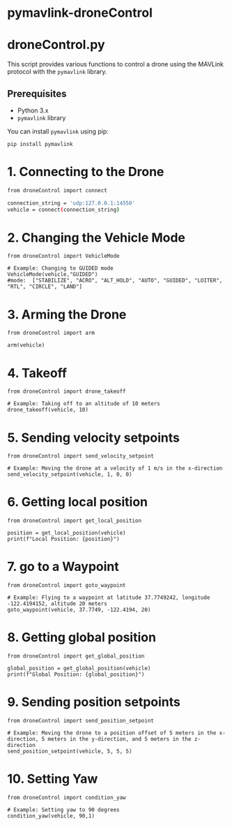 # pymavlink-droneControl
# droneControl.py

This script provides various functions to control a drone using the MAVLink protocol with the `pymavlink` library. 

## Prerequisites

- Python 3.x
- `pymavlink` library

You can install `pymavlink` using pip:

```
pip install pymavlink
```
# 1. Connecting to the Drone
```bash
from droneControl import connect

connection_string = 'udp:127.0.0.1:14550'
vehicle = connect(connection_string)
```
# 2. Changing the Vehicle Mode
```
from droneControl import VehicleMode

# Example: Changing to GUIDED mode
VehicleMode(vehicle,"GUIDED")
#mode:  ["STABILIZE", "ACRO", "ALT_HOLD", "AUTO", "GUIDED", "LOITER", "RTL", "CIRCLE", "LAND"]
```
# 3. Arming the Drone
```
from droneControl import arm

arm(vehicle)
```
# 4. Takeoff
```
from droneControl import drone_takeoff

# Example: Taking off to an altitude of 10 meters
drone_takeoff(vehicle, 10)
```
# 5. Sending velocity setpoints
```
from droneControl import send_velocity_setpoint

# Example: Moving the drone at a velocity of 1 m/s in the x-direction
send_velocity_setpoint(vehicle, 1, 0, 0)
```
# 6. Getting local position
```
from droneControl import get_local_position

position = get_local_position(vehicle)
print(f"Local Position: {position}")
```
# 7. go to a Waypoint
```
from droneControl import goto_waypoint

# Example: Flying to a waypoint at latitude 37.7749242, longitude -122.4194152, altitude 20 meters
goto_waypoint(vehicle, 37.7749, -122.4194, 20)
```
# 8. Getting global position
```
from droneControl import get_global_position

global_position = get_global_position(vehicle)
print(f"Global Position: {global_position}")
```
# 9. Sending position setpoints
```
from droneControl import send_position_setpoint

# Example: Moving the drone to a position offset of 5 meters in the x-direction, 5 meters in the y-direction, and 5 meters in the z-direction
send_position_setpoint(vehicle, 5, 5, 5)
```
# 10. Setting Yaw
```
from droneControl import condition_yaw

# Example: Setting yaw to 90 degrees
condition_yaw(vehicle, 90,1)
```

